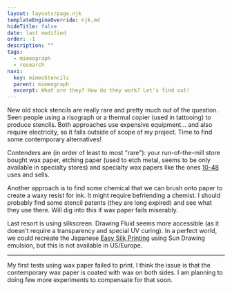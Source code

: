 ```yaml
---
layout: layouts/page.njk
templateEngineOverride: njk,md
hideTitle: false
date: last modified
order: -1
description: ""
tags: 
  - mimeograph
  - research
navi:
  key: mimeoStencils
  parent: mimeograph
  excerpt: What are they? How do they work? Let's find out!
---
```


New old stock stencils are really rare and pretty much out of the question. Seen people using a risograph or a thermal copier (used in tattooing) to produce stencils. Both approaches use expensive equipment... and also require electricity, so it falls outside of scope of my project. Time to find some contemporary alternatives!

Contenders are (in order of least to most "rare"): your run-of-the-mill store bought wax paper, etching paper (used to etch metal, seems to be only available in specialty stores) and specialty wax papers like the ones [10-48](http://10-48.net) uses and sells. 

Another approach is to find some chemical that we can brush onto paper to create a waxy resist for ink. It might require befriending a chemist. I should probably find some stencil patents (they are long expired) and see what they use there. Will dig into this if wax paper fails miserably. 

Last resort is using silkscreen. Drawing Fluid seems more accessible (as it doesn't require a transparency and special UV curing). In a perfect world, we could recreate the Japanese [Easy Silk Printing](https://gigazine.net/gsc_news/en/20140720-diy-book-print) using Sun Drawing emulsion, but this is not available in US/Europe. 

---

My first tests using wax paper failed to print. I think the issue is that the contemporary wax paper is coated with wax on both sides. I am planning to doing few more experiments to compensate for that soon.